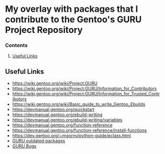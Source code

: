 # My overlay with packages that I contribute to the Gentoo's GURU Project Repository

### Contents

1. [Useful Links](#links)

</td>
</tr></table>

## Useful Links <a name="links"></a>

- https://wiki.gentoo.org/wiki/Project:GURU
- https://wiki.gentoo.org/wiki/Project:GURU/Information_for_Contributors
- https://wiki.gentoo.org/wiki/Project:GURU/Information_for_Trusted_Contributors
- https://wiki.gentoo.org/wiki/Basic_guide_to_write_Gentoo_Ebuilds
- https://devmanual.gentoo.org/quickstart
- https://devmanual.gentoo.org/ebuild-writing
- https://devmanual.gentoo.org/ebuild-writing/variables
- https://devmanual.gentoo.org/function-reference
- https://devmanual.gentoo.org/function-reference/install-functions
- https://dev.gentoo.org/~mgorny/python-guide/eclass.html
- [GURU outdated packages](https://repology.org/projects/?inrepo=gentoo_ovl_guru&outdated=on)
- [GURU Bugs](https://bugs.gentoo.org/buglist.cgi?f1=product&f2=component&list_id=7042152&o1=equals&query_format=advanced&resolution=---&v1=GURU&v2=Package%20issues)
